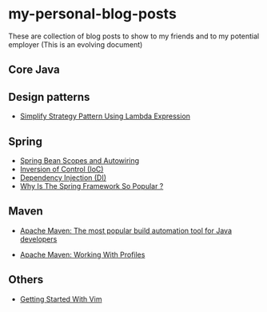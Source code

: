 # my-personal-blog-posts
These are collection of blog posts to show to my friends and to my potential employer (This is an evolving document)

## Core Java



## Design patterns
* [Simplify Strategy Pattern Using Lambda Expression](https://medium.com/@hamzabelmellouki123/simplify-strategy-using-lambda-expression-40195d1445ea)


## Spring
* [Spring Bean Scopes and Autowiring](https://elmaalem.me/posts/spring-bean-scopes-and-autowiring/)
* [Inversion of Control (IoC)](https://elmaalem.me/posts/inversion-of-control-(ioc)/)
* [Dependency Injection (DI)](https://elmaalem.me/posts/dependency-injection-(di)/)
* [Why Is The Spring Framework So Popular ?](https://elmaalem.me/posts/why-is-the-spring-framework-so-popular/)

## Maven
* [Apache Maven: The most popular build automation tool for Java developers](http://bit.ly/2Yet9eL)

* [Apache Maven: Working With Profiles](http://bit.ly/2LZjhAr)

## Others 
* [Getting Started With Vim](https://elmaalem.me/posts/getting-started-with-vim/)
